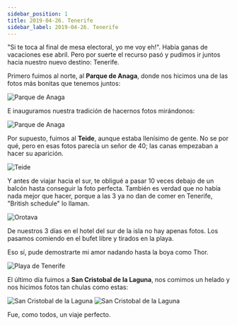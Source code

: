 ```yaml
---
sidebar_position: 1
title: 2019-04-26. Tenerife
sidebar_label: 2019-04-26. Tenerife
---
```


"Si te toca al final de mesa electoral, yo me voy eh!". Había ganas de vacaciones ese abril. Pero por suerte el recurso pasó y pudimos ir juntos hacia nuestro nuevo destino: Tenerife.

Primero fuimos al norte, al **Parque de Anaga**, donde nos hicimos una de las fotos más bonitas que tenemos juntos:

![Parque de Anaga](./foto1.jpg)

E inauguramos nuestra tradición de hacernos fotos mirándonos:

![Parque de Anaga](./foto2.jpg)

Por supuesto, fuimos al **Teide**, aunque estaba llenísimo de gente. No se por qué, pero en esas fotos parecía un señor de 40; las canas empezaban a hacer su aparición.

![Teide](./foto3.jpg)

Y antes de viajar hacia el sur, te obligué a pasar 10 veces debajo de un balcón hasta conseguir la foto perfecta. También es verdad que no había nada mejor que hacer, porque a las 3 ya no dan de comer en Tenerife, "British schedule" lo llaman.

![Orotava](./foto4.jpg)

De nuestros 3 días en el hotel del sur de la isla no hay apenas fotos. Los pasamos comiendo en el bufet libre y tirados en la playa.

Eso sí, pude demostrarte mi amor nadando hasta la boya como Thor.

![Playa de Tenerife](./foto5.jpg)

El último día fuimos a **San Cristobal de la Laguna**, nos comimos un helado y nos hicimos fotos tan chulas como estas:

![San Cristobal de la Laguna](./foto6.jpg)
![San Cristobal de la Laguna](./foto7.jpg)

Fue, como todos, un viaje perfecto.
